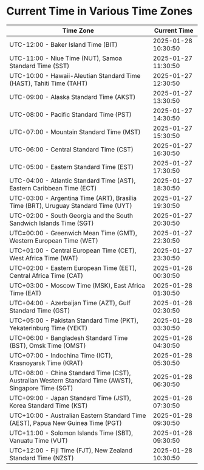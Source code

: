 # Current Time in Various Time Zones

| Time Zone | Current Time |
|-----------|--------------|
| UTC-12:00 - Baker Island Time (BIT) | 2025-01-28 10:30:50 |
| UTC-11:00 - Niue Time (NUT), Samoa Standard Time (SST) | 2025-01-27 11:30:50 |
| UTC-10:00 - Hawaii-Aleutian Standard Time (HAST), Tahiti Time (TAHT) | 2025-01-27 12:30:50 |
| UTC-09:00 - Alaska Standard Time (AKST) | 2025-01-27 13:30:50 |
| UTC-08:00 - Pacific Standard Time (PST) | 2025-01-27 14:30:50 |
| UTC-07:00 - Mountain Standard Time (MST) | 2025-01-27 15:30:50 |
| UTC-06:00 - Central Standard Time (CST) | 2025-01-27 16:30:50 |
| UTC-05:00 - Eastern Standard Time (EST) | 2025-01-27 17:30:50 |
| UTC-04:00 - Atlantic Standard Time (AST), Eastern Caribbean Time (ECT) | 2025-01-27 18:30:50 |
| UTC-03:00 - Argentina Time (ART), Brasília Time (BRT), Uruguay Standard Time (UYT) | 2025-01-27 19:30:50 |
| UTC-02:00 - South Georgia and the South Sandwich Islands Time (SGT) | 2025-01-27 20:30:50 |
| UTC±00:00 - Greenwich Mean Time (GMT), Western European Time (WET) | 2025-01-27 22:30:50 |
| UTC+01:00 - Central European Time (CET), West Africa Time (WAT) | 2025-01-27 23:30:50 |
| UTC+02:00 - Eastern European Time (EET), Central Africa Time (CAT) | 2025-01-28 00:30:50 |
| UTC+03:00 - Moscow Time (MSK), East Africa Time (EAT) | 2025-01-28 01:30:50 |
| UTC+04:00 - Azerbaijan Time (AZT), Gulf Standard Time (GST) | 2025-01-28 02:30:50 |
| UTC+05:00 - Pakistan Standard Time (PKT), Yekaterinburg Time (YEKT) | 2025-01-28 03:30:50 |
| UTC+06:00 - Bangladesh Standard Time (BST), Omsk Time (OMST) | 2025-01-28 04:30:50 |
| UTC+07:00 - Indochina Time (ICT), Krasnoyarsk Time (KRAT) | 2025-01-28 05:30:50 |
| UTC+08:00 - China Standard Time (CST), Australian Western Standard Time (AWST), Singapore Time (SGT) | 2025-01-28 06:30:50 |
| UTC+09:00 - Japan Standard Time (JST), Korea Standard Time (KST) | 2025-01-28 07:30:50 |
| UTC+10:00 - Australian Eastern Standard Time (AEST), Papua New Guinea Time (PGT) | 2025-01-28 09:30:50 |
| UTC+11:00 - Solomon Islands Time (SBT), Vanuatu Time (VUT) | 2025-01-28 09:30:50 |
| UTC+12:00 - Fiji Time (FJT), New Zealand Standard Time (NZST) | 2025-01-28 10:30:50 |
